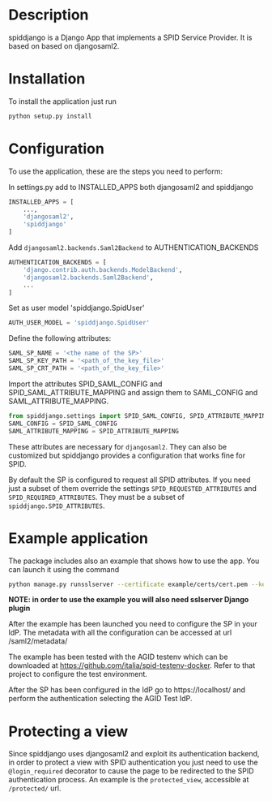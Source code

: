 # Description

spiddjango is a Django App that implements a SPID Service Provider. It is based on based on djangosaml2.

# Installation

To install the application just run 

```bash
python setup.py install
```

# Configuration

To use the application, these are the steps you need to perform:

In settings.py add to INSTALLED_APPS both djangosaml2 and spiddjango

```python
INSTALLED_APPS = [
    ...,
    'djangosaml2',
    'spiddjango'
]
```

Add `djangosaml2.backends.Saml2Backend` to AUTHENTICATION_BACKENDS

```python
AUTHENTICATION_BACKENDS = [
    'django.contrib.auth.backends.ModelBackend',
    'djangosaml2.backends.Saml2Backend',
    ...
]
```

Set as user model 'spiddjango.SpidUser'
```python
AUTH_USER_MODEL = 'spiddjango.SpidUser'
```

Define the following attributes:

```python
SAML_SP_NAME = '<the name of the SP>' 
SAML_SP_KEY_PATH = '<path_of_the_key_file>'
SAML_SP_CRT_PATH = '<path_of_the_key_file>'
```

Import the attributes SPID_SAML_CONFIG and SPID_SAML_ATTRIBUTE_MAPPING and assign them
to SAML_CONFIG and SAML_ATTRIBUTE_MAPPING.

```python
from spiddjango.settings import SPID_SAML_CONFIG, SPID_ATTRIBUTE_MAPPING
SAML_CONFIG = SPID_SAML_CONFIG
SAML_ATTRIBUTE_MAPPING = SPID_ATTRIBUTE_MAPPING
```

These attributes are necessary for `djangosaml2`. They can also be customized but spiddjango provides
a configuration that works fine for SPID.

By default the SP is configured to request all SPID attributes. If you need just a subset of
them override the settings `SPID_REQUESTED_ATTRIBUTES` and `SPID_REQUIRED_ATTRIBUTES`.
They must be a subset of `spiddjango.SPID_ATTRIBUTES`.

# Example application

The package includes also an example that shows how to use the app. You can launch it using the command

```bash
python manage.py runsslserver --certificate example/certs/cert.pem --key example/certs/key.pem 127.0.0.1:9000
```

**NOTE: in order to use the example you will also need sslserver Django plugin**

After the example has been launched you need to configure the SP in your IdP. The metadata with all the configuration 
can be accessed at url /saml2/metadata/

The example has been tested with the AGID testenv which can be downloaded at 
https://github.com/italia/spid-testenv-docker. Refer to that project to configure the test environment. 

After the SP has been configured in the IdP go to https://localhost/ and perform the authentication selecting the AGID 
Test IdP.

# Protecting a view

Since spiddjango uses djangosaml2 and exploit its authentication backend, in order to protect a view with SPID authentication
you just need to use the `@login_required` decorator to cause the page to be redirected to the SPID authentication process.
An example is the `protected_view`, accessible at `/protected/` url.  

